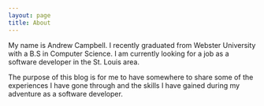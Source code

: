 ```yaml
---
layout: page
title: About
---
```

My name is Andrew Campbell. I recently graduated from Webster University with a B.S in Computer Science. I am currently looking for a job as a software developer in the St. Louis area.

The purpose of this blog is for me to have somewhere to share some of the experiences I have gone through and the skills I have gained during my adventure as a software developer. 
